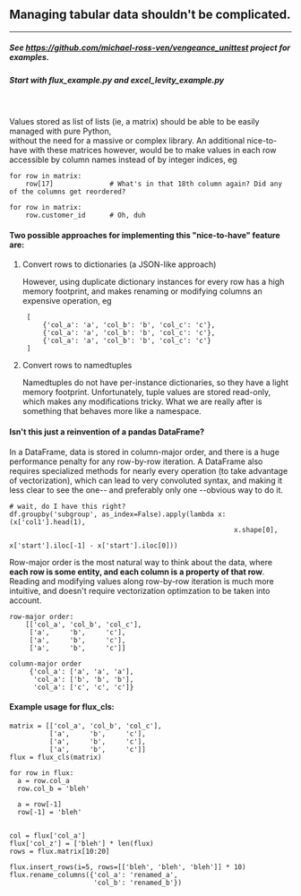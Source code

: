 ## Managing tabular data shouldn't be complicated.
---
##### See https://github.com/michael-ross-ven/vengeance_unittest project for examples.
##### Start with *flux_example.py* and *excel_levity_example.py*
\
\
Values stored as list of lists (ie, a matrix) should be able to be easily managed with pure Python,  
without the need for a massive or complex library. An additional nice-to-have with these matrices however, 
would be to make values in each row accessible by column names instead of by integer indices, eg

    for row in matrix:
        row[17]              # What's in that 18th column again? Did any of the columns get reordered?

    for row in matrix:
        row.customer_id      # Oh, duh


#### Two possible approaches for implementing this "nice-to-have" feature are:

1) Convert rows to dictionaries (a JSON-like approach)

    However, using duplicate dictionary instances for every row has a high memory
    footprint, and makes renaming or modifying columns an expensive operation, eg
    
        [
            {'col_a': 'a', 'col_b': 'b', 'col_c': 'c'},
            {'col_a': 'a', 'col_b': 'b', 'col_c': 'c'},
            {'col_a': 'a', 'col_b': 'b', 'col_c': 'c'}
        ]

2) Convert rows to namedtuples

    Namedtuples do not have per-instance dictionaries, so they have a 
    light memory footprint. Unfortunately, tuple values are stored read-only, which makes 
    any modifications tricky. What we are really after is something that 
    behaves more like a namespace.

#### Isn't this just a reinvention of a pandas DataFrame?

In a DataFrame, data is stored in column-major order, and there is a huge performance penalty 
for any row-by-row iteration. A DataFrame also requires specialized methods 
for nearly every operation (to take advantage of vectorization), which can lead to very convoluted syntax, 
and making it less clear to see the one-- and preferably only one --obvious way to do it.

    # wait, do I have this right?
    df.groupby('subgroup', as_index=False).apply(lambda x: (x['col1'].head(1), 
                                                            x.shape[0], 
                                                            x['start'].iloc[-1] - x['start'].iloc[0]))

Row-major order is the most natural way to think about the data, where **each row is some entity, and each column is a property of that row**. Reading and modifying values along row-by-row iteration is much more intuitive, and doesn't require vectorization optimzation 
to be taken into account.

    row-major order:
        [['col_a', 'col_b', 'col_c'],
         ['a',     'b',     'c'],
         ['a',     'b',     'c'],
         ['a',     'b',     'c']]

    column-major order
         {'col_a': ['a', 'a', 'a'],
          'col_a': ['b', 'b', 'b'],
          'col_a': ['c', 'c', 'c']}


#### Example usage for flux_cls:
    matrix = [['col_a', 'col_b', 'col_c'],
              ['a',     'b',     'c'],
              ['a',     'b',     'c'],
              ['a',     'b',     'c']]
    flux = flux_cls(matrix)

    for row in flux:
      a = row.col_a
      row.col_b = 'bleh'

      a = row[-1]
      row[-1] = 'bleh'


    col = flux['col_a']
    flux['col_z'] = ['bleh'] * len(flux)
    rows = flux.matrix[10:20]

    flux.insert_rows(i=5, rows=[['bleh', 'bleh', 'bleh']] * 10)
    flux.rename_columns({'col_a': 'renamed_a',
                         'col_b': 'renamed_b'})

    
    

